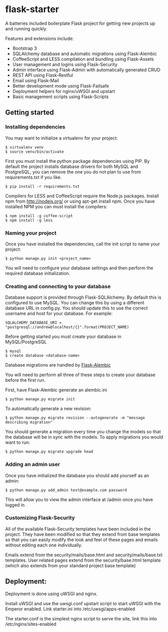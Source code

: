 flask-starter
=============

A batteries included boilerplate Flask project for getting new projects up and
running quickly.

Features and extensions include:

* Bootstrap 3
* SQLAlchemy database and automatic migrations using Flask-Alembic
* CoffeeScript and LESS compilation and bundling using Flask-Assets
* User management and logins using Flask-Security
* Admin interface using Flask-Admin with automatically generated CRUD
* REST API using Flask-Restful
* Email using Flask-Mail
* Better development mode using Flask-Failsafe
* Deployment helpers for nginx/uWSGI and upstart
* Basic management scripts using Flask-Scripts


Getting started
---------------

### Installing dependencies

You may want to initialize a virtualenv for your project:

    $ virtualenv venv
    $ source venv/bin/activate

First you must install the python package dependencies using PIP. By default
the project installs database drivers for both MySQL and PostgreSQL, you can
remove the one you do not plan to use from requirements.txt if you like.

    $ pip install -r requirements.txt

Compilers for LESS and CoffeeScript require the Node.js packages. Install npm
from http://nodejs.org/ or using apt-get install npm. Once you have installed
NPM you can must install the compilers:

    $ npm install -g coffee-script
    $ npm install -g less


### Naming your project

Once you have installed the dependencies, call the init script to name your
project:

    $ python manage.py init <project_name>

You will need to configure your database settings and then perform the required
database initialization.

### Creating and connecting to your database

Database support is provided through Flask-SQLAlchemy. By default this is
configured to use MySQL. You can change this by using a different database
URL in config.py. You should update this to use the correct username and host
for your database. For example:

    SQLALCHEMY_DATABASE_URI = "postgresql://andrew@localhost/{}".format(PROJECT_NAME)

Before getting started you must create your database in MySQL/PostgreSQL

    $ mysql
    $ create database <database-name>

Database migrations are handled by [Flask-Alembic](https://github.com/tobiasandtobias/flask-alembic)

You will need to perform all three of these steps to create your database
before the first run.

First, have Flask-Alembic generate an alembic.ini

    $ python manage.py migrate init

To automatically generate a new revision:

    $ python manage.py migrate revision --autogenerate -m "message describing migration"

You should generate a migration every time you change the models so that the
database will be in sync with the models. To apply migrations you would want to
run:

    $ python manage.py migrate upgrade head

### Adding an admin user

Once you have initialized the database you should add yourself as an admin:

    $ python manage.py add_admin test@example.com password

This will allow you to view the admin interface at /admin once you have logged
in

### Customizing Flask-Security

All of the available Flask-Security templates have been included in the project.
They have been modified so that they extend from base templates so that you can
easily modify the look and feel of these pages and emails without editing each
one individually.

Emails extend from the security/mails/base.html and security/mails/base.txt
templates. User related pages extend from the security/base.html template
(which also extends from your standard project base template)


Deployment:
-----------

Deployment is done using uWSGI and nginx.

Install uWSGI and use the uwsgi.conf upstart script to start uWSGI with the
Emperor enabled. Link starter.ini into /etc/uwsgi/apps-enabled

The starter.conf is the simplest nginx script to serve the site, link this into
/etc/nginx/sites-enabled
